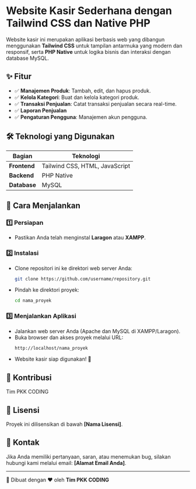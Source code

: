 # Website Kasir Sederhana dengan Tailwind CSS dan Native PHP

Website kasir ini merupakan aplikasi berbasis web yang dibangun menggunakan **Tailwind CSS** untuk tampilan antarmuka yang modern dan responsif, serta **PHP Native** untuk logika bisnis dan interaksi dengan database MySQL.

## ✨ Fitur

- ✅ **Manajemen Produk**: Tambah, edit, dan hapus produk.
- ✅ **Kelola Kategori**: Buat dan kelola kategori produk.
- ✅ **Transaksi Penjualan**: Catat transaksi penjualan secara real-time.
- ✅ **Laporan Penjualan**
- ✅ **Pengaturan Pengguna**: Manajemen akun pengguna.

## 🛠 Teknologi yang Digunakan

| Bagian      | Teknologi |
|-------------|------------|
| **Frontend** | Tailwind CSS, HTML, JavaScript |
| **Backend**  | PHP Native |
| **Database** | MySQL |

## 🚀 Cara Menjalankan

### 1️⃣ Persiapan
- Pastikan Anda telah menginstal **Laragon** atau **XAMPP**.

### 2️⃣ Instalasi
- Clone repositori ini ke direktori web server Anda:
  ```sh
  git clone https://github.com/username/repository.git
  ```
- Pindah ke direktori proyek:
  ```sh
  cd nama_proyek
  ```

### 3️⃣ Menjalankan Aplikasi
- Jalankan web server Anda (Apache dan MySQL di XAMPP/Laragon).
- Buka browser dan akses proyek melalui URL:
  ```sh
  http://localhost/nama_proyek
  ```
- Website kasir siap digunakan! 🎉

## 🤝 Kontribusi
Tim PKK CODING

## 📜 Lisensi
Proyek ini dilisensikan di bawah **[Nama Lisensi]**.

## 📧 Kontak
Jika Anda memiliki pertanyaan, saran, atau menemukan bug, silakan hubungi kami melalui email: **[Alamat Email Anda]**.

---
🚀 Dibuat dengan ❤️ oleh **Tim PKK CODING**
